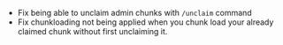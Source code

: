 - Fix being able to unclaim admin chunks with `/unclaim` command
- Fix chunkloading not being applied when you chunk load your already claimed chunk without first unclaiming it.